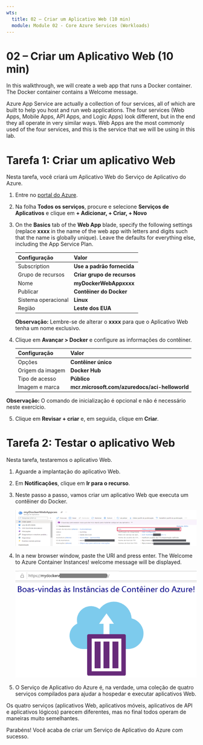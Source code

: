 ```yaml
---
wts:
  title: 02 – Criar um Aplicativo Web (10 min)
  module: Module 02 - Core Azure Services (Workloads)
---
```

# <a name="02---create-a-web-app-10-min"></a>02 – Criar um Aplicativo Web (10 min)

In this walkthrough, we will create a web app that runs a Docker container. The Docker container contains a Welcome message. 

Azure App Service are actually a collection of four services, all of which are built to help you host and run web applications. The four services (Web Apps, Mobile Apps, API Apps, and Logic Apps) look different, but in the end they all operate in very similar ways. Web Apps are the most commonly used of the four services, and this is the service that we will be using in this lab.

# <a name="task-1-create-a-web-app"></a>Tarefa 1: Criar um aplicativo Web 

Nesta tarefa, você criará um Aplicativo Web do Serviço de Aplicativo do Azure. 

1. Entre no [portal do Azure](http://portal.azure.com/). 

2. Na folha **Todos os serviços**, procure e selecione **Serviços de Aplicativos** e clique em **+ Adicionar, + Criar, + Novo**

3. On the <bpt id="p1">**</bpt>Basics<ept id="p1">**</ept> tab of the <bpt id="p2">**</bpt>Web App<ept id="p2">**</ept> blade, specify the following settings (replace <bpt id="p3">**</bpt>xxxx<ept id="p3">**</ept> in the name of the web app with letters and digits such that the name is globally unique). Leave the defaults for everything else, including the App Service Plan. 

    | Configuração | Valor |
    | -- | -- |
    | Subscription | **Use a padrão fornecida** |
    | Grupo de recursos | **Criar grupo de recursos**|
    | Nome | **myDockerWebAppxxxx** |
    | Publicar | **Contêiner do Docker** |
    | Sistema operacional | **Linux** |
    | Região | **Leste dos EUA** |
    
    **Observação:** Lembre-se de alterar o **xxxx** para que o Aplicativo Web tenha um nome exclusivo.

4. Clique em **Avançar > Docker** e configure as informações do contêiner.  

    | Configuração | Valor |
    | -- | -- |
    | Opções | **Contêiner único** |
    | Origem da imagem | **Docker Hub** |
    | Tipo de acesso | **Público** |
    | Imagem e marca | **mcr.microsoft.com/azuredocs/aci-helloworld** |
    
 **Observação:** O comando de inicialização é opcional e não é necessário neste exercício.

5. Clique em **Revisar + criar** e, em seguida, clique em **Criar**. 

# <a name="task-2-test-the-web-app"></a>Tarefa 2: Testar o aplicativo Web

Nesta tarefa, testaremos o aplicativo Web.

1. Aguarde a implantação do aplicativo Web.

2. Em **Notificações**, clique em **Ir para o recurso**. 

3. Neste passo a passo, vamos criar um aplicativo Web que executa um contêiner do Docker.

    ![O contêiner do Docker exibe uma mensagem de Boas-Vindas.](../images/0801.png)

4. In a new browser window, paste the URl and press enter. The Welcome to Azure Container Instances! welcome message will be displayed.

    ![Captura de tela da página Bem-vindo à Instância de Contêiner do Azure.](../images/0802.png)

5. O Serviço de Aplicativo do Azure é, na verdade, uma coleção de quatro serviços compilados para ajudar a hospedar e executar aplicativos Web. 

Os quatro serviços (aplicativos Web, aplicativos móveis, aplicativos de API e aplicativos lógicos) parecem diferentes, mas no final todos operam de maneiras muito semelhantes.

Parabéns! Você acaba de criar um Serviço de Aplicativo do Azure com sucesso.
